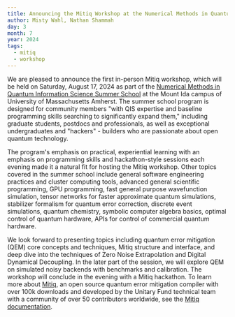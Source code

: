 ```yaml
---
title: Announcing the Mitiq Workshop at the Numerical Methods in Quantum Information Science Summer School
author: Misty Wahl, Nathan Shammah
day: 3
month: 7
year: 2024
tags: 
  - mitiq
  - workshop
---
```


We are pleased to announce the first in-person Mitiq workshop, which will be held on Saturday, August 17, 2024 as part of the [Numerical Methods in Quantum Information Science Summer School](https://qnumerics.org/) at the Mount Ida campus of University of Massachusetts Amherst.
The summer school program is designed for community members "with QIS expertise and baseline programming skills searching to significantly expand them," including graduate students, postdocs and professionals, as well as exceptional undergraduates and "hackers" - builders who are passionate about open quantum technology.

The program's emphasis on practical, experiential learning with an emphasis on programming skills and hackathon-style sessions each evening made it a natural fit for hosting the Mitiq workshop.
Other topics covered in the summer school include general software engineering practices and cluster computing tools, advanced general scientific programming, GPU programming, fast general purpose wavefunction simulation, tensor networks for faster approximate quantum simulations, stabilizer formalism for quantum error correction, discrete event simulations, quantum chemistry, symbolic computer algebra basics, optimal control of quantum hardware, APIs for control of commercial quantum hardware.

We look forward to presenting topics including quantum error mitigation (QEM) core concepts and techniques, Mitiq structure and interface, and deep dive into the techniques of Zero Noise Extrapolation and Digital Dynamical Decoupling.
In the later part of the session, we will explore QEM on simulated noisy backends with benchmarks and calibration.
The workshop will conclude in the evening with a Mitiq hackathon.
To learn more about [Mitiq](https://unitary.fund/research/mitiq/), an open source quantum error mitigation compiler with over 100k downloads and developed by the Unitary Fund technical team with a community of over 50 contributors worldwide, see the [Mitiq documentation](https://mitiq.readthedocs.io/en/stable/).
